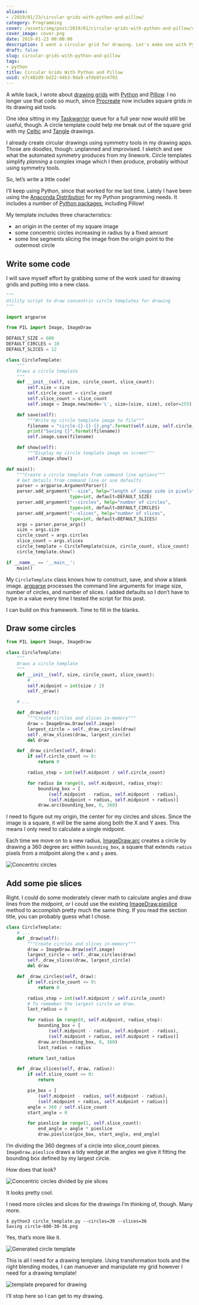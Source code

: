 ```yaml
---
aliases:
- /2019/01/23/circular-grids-with-python-and-pillow/
category: Programming
cover: /assets/img/post/2019/01/circular-grids-with-python-and-pillow/cover.png
cover_image: cover.png
date: 2019-01-23 00:00:00
description: I want a circular grid for drawing. Let's make one with Python!
draft: false
slug: circular-grids-with-python-and-pillow
tags:
- python
title: Circular Grids With Python and Pillow
uuid: e7c482d9-bd22-44b3-9da9-afde8fec4793
---
```


A while back, I wrote about [drawing
grids](/post/2017/11/drawing-grids-with-python-and-pillow/) with
[Python](https://www.python.org/) and
[Pillow](https://python-pillow.org/). I no longer use that code so much,
since [Procreate](/tags/procreate) now includes square grids in its
drawing aid tools.

One idea sitting in my [Taskwarrior](/tags/taskwarrior) queue for a full
year now would still be useful, though. A circle template could help me
break out of the square grid with my [Celtic](/tags/celtic) and
[Tangle](/tags/zentangle) drawings.

I already create circular drawings using symmetry tools in my drawing
apps. Those are doodles, though: unplanned and improvised. I sketch and
see what the automated symmetry produces from my linework. Circle
templates simplify *planning* a complex image which I then produce,
probably without using symmetry tools.

So, let’s write a little code!

I’ll keep using Python, since that worked for me last time. Lately I
have been using the [Anaconda
Distribution](https://www.anaconda.com/download/) for my Python
programming needs. It includes a number of [Python
packages](https://docs.anaconda.com/anaconda/packages/py3.7_linux-64/),
including Pillow\!

My template includes three characteristics:

- an origin in the center of my square image
- some concentric circles increasing in radius by a fixed amount
- some line segments slicing the image from the origin point to the
  outermost circle

## Write some code

I will save myself effort by grabbing some of the work used for drawing
grids and putting into a new class.

``` python
"""
Utility script to draw concentric circle templates for drawing
"""

import argparse

from PIL import Image, ImageDraw

DEFAULT_SIZE = 600
DEFAULT_CIRCLES = 10
DEFAULT_SLICES = 12

class CircleTemplate:
    """
    Draws a circle template
    """
    def __init__(self, size, circle_count, slice_count):
        self.size = size
        self.circle_count = circle_count
        self.slice_count = slice_count
        self.image = Image.new(mode='L', size=(size, size), color=255)

    def save(self):
        """Write my circle template image to file"""
        filename = "circle-{}-{}-{}.png".format(self.size, self.circle_count, self.slice_count)
        print("Saving {}".format(filename))
        self.image.save(filename)

    def show(self):
        """Display my circle template image on screen"""
        self.image.show()

def main():
    """Create a circle template from command line options"""
    # Get details from command line or use defaults
    parser = argparse.ArgumentParser()
    parser.add_argument("--size", help="length of image side in pixels",
                        type=int, default=DEFAULT_SIZE)
    parser.add_argument("--circles", help="number of circles",
                        type=int, default=DEFAULT_CIRCLES)
    parser.add_argument("--slices", help="number of slices",
                        type=int, default=DEFAULT_SLICES)
    args = parser.parse_args()
    size = args.size
    circle_count = args.circles
    slice_count = args.slices
    circle_template = CircleTemplate(size, circle_count, slice_count)
    circle_template.show()

if __name__ == '__main__':
    main()
```

My `CircleTemplate` class knows how to construct, save, and show a blank
image. [argparse](https://docs.python.org/3/library/argparse.html)
processes the command line arguments for image size, number of circles,
and number of slices. I added defaults so I don’t have to type in a
value every time I tested the script for this post.

I can build on this framework. Time to fill in the blanks.

## Draw some circles

``` python
from PIL import Image, ImageDraw

class CircleTemplate:
    """
    Draws a circle template
    """
    def __init__(self, size, circle_count, slice_count):
        # ...
        self.midpoint = int(size / 2)
        self._draw()

    # ...

    def _draw(self):
        """Create circles and slices in-memory"""
        draw = ImageDraw.Draw(self.image)
        largest_circle = self._draw_circles(draw)
        self._draw_slices(draw, largest_circle)
        del draw

    def _draw_circles(self, draw):
        if self.circle_count <= 0:
            return 0

        radius_step = int(self.midpoint / self.circle_count)

        for radius in range(0, self.midpoint, radius_step):
            bounding_box = [
                (self.midpoint - radius, self.midpoint - radius),
                (self.midpoint + radius, self.midpoint + radius)]
            draw.arc(bounding_box, 0, 360)
```

I need to figure out my origin, the center for my circles and slices.
Since the image is a square, it will be the same along both the X and Y
axes. This means I only need to calculate a single midpoint.

Each time we move on to a new radius,
[ImageDraw.arc](https://pillow.readthedocs.io/en/stable/reference/ImageDraw.html#PIL.ImageDraw.PIL.ImageDraw.ImageDraw.arc)
creates a circle by drawing a 360 degree arc within `bounding_box`, a
square that extends `radius` pixels from a midpoint along the `x` and
`y` axes.

![Concentric circles](/assets/img/post/2019/01/circular-grids-with-python-and-pillow/circle-600-10-0.png)

## Add some pie slices

Right. I could do some moderately clever math to calculate angles and
draw lines from the midpoint, *or* I could use the existing
[ImageDraw.pieslice](https://pillow.readthedocs.io/en/stable/reference/ImageDraw.html#PIL.ImageDraw.PIL.ImageDraw.ImageDraw.pieslice)
method to accomplish pretty much the same thing. If you read the section
title, you can probably guess what I chose.

``` python
class CircleTemplate:
    # ...
    def _draw(self):
        """Create circles and slices in-memory"""
        draw = ImageDraw.Draw(self.image)
        largest_circle = self._draw_circles(draw)
        self._draw_slices(draw, largest_circle)
        del draw

    def _draw_circles(self, draw):
        if self.circle_count <= 0:
            return 0

        radius_step = int(self.midpoint / self.circle_count)
        # To remember the largest circle we drew.
        last_radius = 0

        for radius in range(0, self.midpoint, radius_step):
            bounding_box = [
                (self.midpoint - radius, self.midpoint - radius),
                (self.midpoint + radius, self.midpoint + radius)]
            draw.arc(bounding_box, 0, 360)
            last_radius = radius

        return last_radius

    def _draw_slices(self, draw, radius):
        if self.slice_count <= 0:
            return

        pie_box = [
            (self.midpoint - radius, self.midpoint - radius),
            (self.midpoint + radius, self.midpoint + radius)]
        angle = 360 / self.slice_count
        start_angle = 0

        for pieslice in range(1, self.slice_count):
            end_angle = angle * pieslice
            draw.pieslice(pie_box, start_angle, end_angle)
```

I’m dividing the 360 degrees of a circle into slice\_count pieces.
`ImageDraw.pieslice` draws a tidy wedge at the angles we give it fitting
the bounding box defined by my largest circle.

How does that look?

![Concentric circles divided by pie slices](/assets/img/post/2019/01/circular-grids-with-python-and-pillow/circle-600-10-12.png)

It looks pretty cool.

I need more circles and slices for the drawings I’m thinking of, though.
Many more.

    $ python3 circle_template.py --circles=30 --slices=36
    Saving circle-600-30-36.png

Yes, that’s more like it.

![Generated circle template](/assets/img/post/2019/01/circular-grids-with-python-and-pillow/circle-600-30-36.png)

This is all I need for a drawing template. Using transformation tools
and the right blending modes, I can manuever and manipulate my grid
however I need for a drawing template\!

![template prepared for drawing](/assets/img/post/2019/01/circular-grids-with-python-and-pillow/three-circle-template.png)

I’ll stop here so I can get to my drawing.